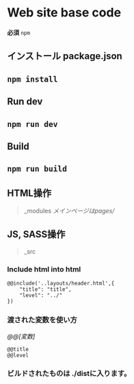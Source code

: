 # Web site base code
**必須**
```npm```

## インストール package.json
```npm install```
---

## Run dev
```npm run dev```
---

## Build
`npm run build`
---

## HTML操作
> _modules
*メインページはpages/*

## JS, SASS操作
> _src

### Include html into html
```
@@include('..layouts/header.html',{
    "title": "title",
    "level": "../"
})
```

### 渡された変数を使い方
*@@[変数]*
```
@@title
@@level
``` 

### ビルドされたものは ./distに入ります。


